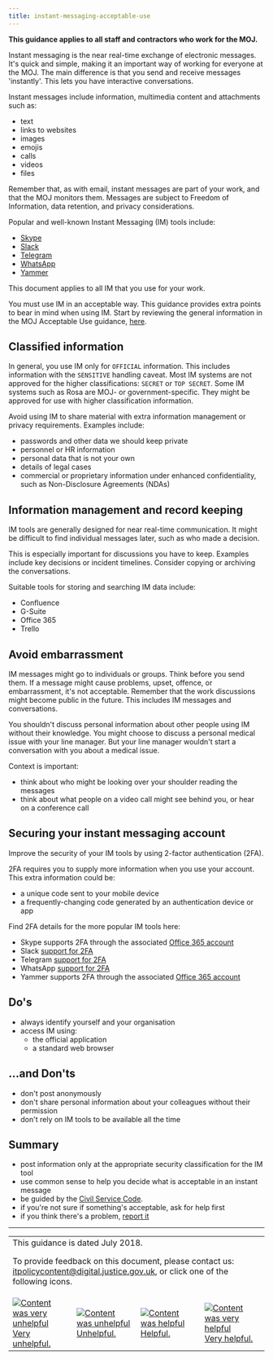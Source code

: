 ```yaml
---
title: instant-messaging-acceptable-use
---
```


[csc]: https://www.gov.uk/government/publications/civil-service-code/the-civil-service-code/

<b>This guidance applies to all staff and contractors who work for the MOJ.</b>

Instant messaging is the near real-time exchange of electronic messages. It's quick and simple, making it an important way of working for everyone at the MOJ. The main difference is that you send and receive messages 'instantly'. This lets you have interactive conversations.

Instant messages include information, multimedia content and attachments such as:

- text
- links to websites
- images
- emojis
- calls
- videos
- files

Remember that, as with email, instant messages are part of your work, and that the MOJ monitors them. Messages are subject to Freedom of Information, data retention, and privacy considerations.

Popular and well-known Instant Messaging (IM) tools include:

- [Skype](https://www.skype.com/en/)
- [Slack](https://slack.com/)
- [Telegram](https://telegram.org/)
- [WhatsApp](https://www.whatsapp.com/)
- [Yammer](https://www.yammer.com/)

This document applies to all IM that you use for your work.

You must use IM in an acceptable way. This guidance provides extra points to bear in mind when using IM. Start by reviewing the general information in the MOJ Acceptable Use guidance, [here](https://intranet.justice.gov.uk/guidance/security/it-computer-security/acceptable-use/).

## Classified information

In general, you use IM only for `OFFICIAL` information. This includes information with the `SENSITIVE` handling caveat. Most IM systems are not approved for the higher classifications: `SECRET` or `TOP SECRET`. Some IM systems such as Rosa are MOJ- or government-specific. They might be approved for use with higher classification information.

Avoid using IM to share material with extra information management or privacy requirements. Examples include:

- passwords and other data we should keep private
- personnel or HR information
- personal data that is not your own
- details of legal cases
- commercial or proprietary information under enhanced confidentiality, such as Non-Disclosure Agreements (NDAs)

## Information management and record keeping

IM tools are generally designed for near real-time communication. It might be difficult to find individual messages later, such as who made a decision.

This is especially important for discussions you have to keep. Examples include key decisions or incident timelines. Consider copying or archiving the conversations.

Suitable tools for storing and searching IM data include:

- Confluence
- G-Suite
- Office 365
- Trello

## Avoid embarrassment

IM messages might go to individuals or groups. Think before you send them. If a message might cause problems, upset, offence, or embarrassment, it's not acceptable. Remember that the work discussions might become public in the future. This includes IM messages and conversations.

You shouldn't discuss personal information about other people using IM without their knowledge. You might choose to discuss a personal medical issue with your line manager. But your line manager wouldn't start a conversation with you about a medical issue.

Context is important:

- think about who might be looking over your shoulder reading the messages
- think about what people on a video call might see behind you, or hear on a conference call

## Securing your instant messaging account

Improve the security of your IM tools by using 2-factor authentication (2FA).

2FA requires you to supply more information when you use your account. This extra information could be:

- a unique code sent to your mobile device
- a frequently-changing code generated by an authentication device or app

Find 2FA details for the more popular IM tools here:

- Skype supports 2FA through the associated [Office 365 account](https://support.office.com/en-gb/article/Set-up-multi-factor-authentication-for-Office-365-users-8f0454b2-f51a-4d9c-bcde-2c48e41621c6)
- Slack [support for 2FA](https://get.slack.help/hc/en-us/articles/204509068-Set-up-two-factor-authentication)
- Telegram [support for 2FA](https://telegram.org/faq#q-how-does-2-step-verification-work)
- WhatsApp [support for 2FA](https://faq.whatsapp.com/en/android/26000021/)
- Yammer supports 2FA through the associated [Office 365 account](https://support.office.com/en-gb/article/Set-up-multi-factor-authentication-for-Office-365-users-8f0454b2-f51a-4d9c-bcde-2c48e41621c6)

## Do's

- always identify yourself and your organisation
- access IM using:
  - the official application
  - a standard web browser

## ...and Don'ts

- don't post anonymously
- don't share personal information about your colleagues without their permission
- don't rely on IM tools to be available all the time

## Summary

- post information only at the appropriate security classification for the IM tool
- use common sense to help you decide what is acceptable in an instant message
- be guided by the [Civil Service Code][csc].
- if you're not sure if something's acceptable, ask for help first
- if you think there's a problem, [report it](https://intranet.justice.gov.uk/guidance/security/report-a-security-incident/)

---

<table>
<tr><td colspan='4'>This guidance is dated July 2018.
<p>
To provide feedback on this document, please contact us: <a href="mailto:itpolicycontent+instant-messaging-acceptable-use@digital.justice.gov.uk?subject=instant-messaging-acceptable-use">itpolicycontent@digital.justice.gov.uk</a>, or click one of the following icons.</p></td></tr>
<tr>
<td width='25%'><a href="mailto:itpolicycontent+instant-messaging-acceptable-use-2@digital.justice.gov.uk?subject=instant-messaging-acceptable-use-2"><img src="https://intranet.justice.gov.uk/app/uploads/2018/04/DoubleCross.gif" alt="Content was very unhelpful">Very unhelpful.</a></td>
<td width='25%'><a href="mailto:itpolicycontent+instant-messaging-acceptable-use-1@digital.justice.gov.uk?subject=instant-messaging-acceptable-use-1"><img src="https://intranet.justice.gov.uk/app/uploads/2018/04/Cross.gif" alt="Content was unhelpful">Unhelpful.</a></td>
<td width='25%'><a href="mailto:itpolicycontent+instant-messaging-acceptable-use+1@digital.justice.gov.uk?subject=instant-messaging-acceptable-use+1"><img src="https://intranet.justice.gov.uk/app/uploads/2018/04/Tick.gif" alt="Content was helpful">Helpful.</a></td>
<td width='25%'><a href="mailto:itpolicycontent+instant-messaging-acceptable-use+2@digital.justice.gov.uk?subject=instant-messaging-acceptable-use+2"><img src="https://intranet.justice.gov.uk/app/uploads/2018/04/DoubleTick.gif" alt="Content was very helpful">Very helpful.</a></td>
</table>
